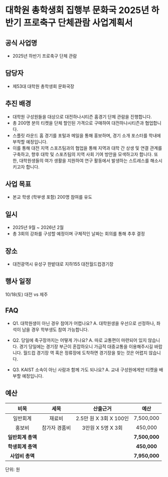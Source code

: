 대학원 총학생회 집행부 문화국 2025년 하반기 프로축구 단체관람 사업계획서
===

## 공식 사업명
-	2025년 하반기 프로축구 단체 관람

## 담당자
-	제53대 대학원 총학생회 문화국장

## 추진 배경
- 대학원 구성원들을 대상으로 대전하나시티즌 홈경기 단체 관람을 진행합니다.
- 총 200명 분의 티켓을 단체 할인된 가격으로 구매하여 대전하나시티즌과 협업합니다.
- 스플릿 라운드 홈 경기를 포털과 메일을 통해 홍보하며, 경기 소개 포스터를 학내에 부착할 예정입니다.
- 이를 통해 대전 지역 스포츠팀과의 협업을 통해 지역과 대학 간 상생 및 연결 관계를 구축하고, 향후 대학 및 스포츠팀의 지역 사회 기여 방안을 모색하고자 합니다. 또한, 대학원생들의 여가 생활을 지원하여 연구 활동에서 발생하는 스트레스를 해소시키고자 합니다.

## 사업 목표
-	본교 학생 (학부생 포함) 200명 참여를 유도

## 일시
-	2025년 9월 ~ 2026년 2월
-	총 3회의 강좌를 구성할 예정이며 구체적인 날짜는 회의를 통해 추후 결정

## 장소
-	대전광역시 유성구 한밭대로 지하155 대전월드컵경기장

## 행사 일정
10/18(토) 대전 vs 제주


## FAQ
- Q1. 대학원생이 아닌 경우 참여가 어렵나요? 
  A. 대학원생을 우선으로 선정하나, 좌석이 남을 경우 학부생도 참여 가능합니다.

- Q2. 당일에 축구장까지는 어떻게 가나요? 
  A. 따로 교통편이 마련되어 있지 않습니다. 경기 당일에는 경기장 부근이 혼잡하오니 가급적 대중교통을 이용해주시길 바랍니다. 월드컵 경기장 역 혹은 정류장에 도착하면 경기장을 찾는 것은 어렵지 않습니다.

- Q3. KAIST 소속이 아닌 사람과 함께 가도 되나요? 
  A. 교내 구성원에게만 티켓을 배부할 예정입니다.


## 예산

|  **비목** |   **세목**   | **산출근거** | **예산** |
|:----------:|:------------:|:--------:|:--------:|
|일반회계| 재료비 | 2.5만 원 X 3회 X 100인 | 7,500,000 |
|홍보비| 참가자 경품비 | 3만원 X 5명 X 3회 | 450,000 |
|   **일반회계 총액**  |        |   | **7,500,000**  |   
|   **학생회계 총액**  |        |   | **450,000**  |   
|   **사업비 총액**  |        |   | **7,950,000**  |

단위: 원
